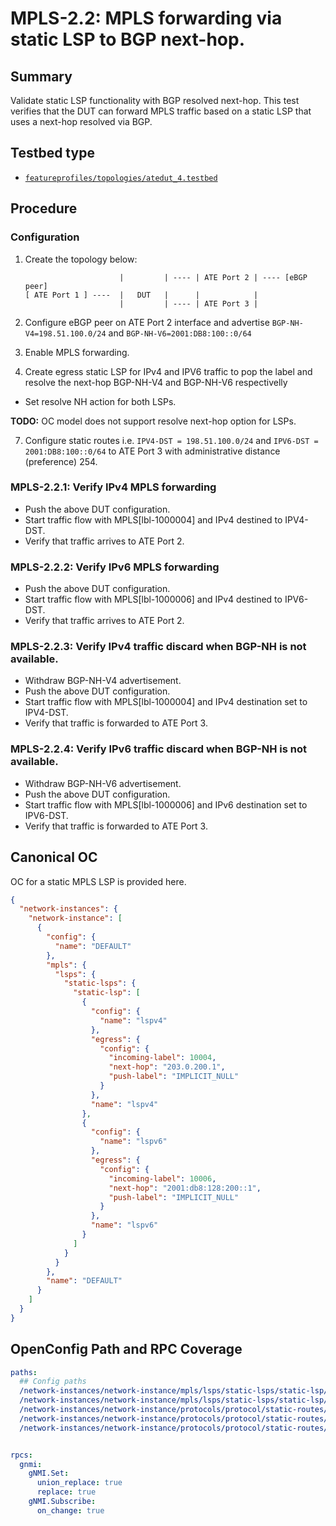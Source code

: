 # MPLS-2.2: MPLS forwarding via static LSP to BGP next-hop.

## Summary

Validate static LSP functionality with BGP resolved next-hop. This test verifies that the DUT can forward MPLS traffic based on a static LSP that uses a next-hop resolved via BGP.

## Testbed type

*  [`featureprofiles/topologies/atedut_4.testbed`](https://github.com/openconfig/featureprofiles/blob/main/topologies/atedut_4.testbed)

## Procedure

### Configuration

1) Create the topology below:

    ```
                         |         | ---- | ATE Port 2 | ---- [eBGP peer]
    [ ATE Port 1 ] ----  |   DUT   |      |            |
                         |         | ---- | ATE Port 3 |
    ```

2)  Configure eBGP peer on ATE Port 2 interface and advertise `BGP-NH-V4=198.51.100.0/24` and `BGP-NH-V6=2001:DB8:100::0/64`
3)  Enable MPLS forwarding.
4)  Create egress static LSP for IPv4 and IPV6 traffic to pop the label and resolve the next-hop BGP-NH-V4 and BGP-NH-V6 respectivelly

*  Set resolve NH action for both LSPs.

**TODO:** OC model does not support resolve next-hop option for LSPs.

7)  Configure static routes i.e. `IPV4-DST = 198.51.100.0/24` and `IPV6-DST = 2001:DB8:100::0/64` to ATE Port 3 with administrative distance (preference) 254.

### MPLS-2.2.1: Verify IPv4 MPLS forwarding

*   Push the above DUT configuration.
*   Start traffic flow with MPLS[lbl-1000004] and IPv4 destined to IPV4-DST.
*   Verify that traffic arrives to ATE Port 2.

### MPLS-2.2.2: Verify IPv6 MPLS forwarding

*   Push the above DUT configuration.
*   Start traffic flow with MPLS[lbl-1000006] and IPv4 destined to IPV6-DST.
*   Verify that traffic arrives to ATE Port 2.

### MPLS-2.2.3: Verify IPv4 traffic discard when BGP-NH is not available.

*   Withdraw BGP-NH-V4 advertisement.    
*   Push the above DUT configuration.
*   Start traffic flow with MPLS[lbl-1000004] and IPv4 destination set to IPV4-DST.
*   Verify that traffic is forwarded to ATE Port 3.

### MPLS-2.2.4: Verify IPv6 traffic discard when BGP-NH is not available.

*   Withdraw BGP-NH-V6 advertisement.    
*   Push the above DUT configuration.
*   Start traffic flow with MPLS[lbl-1000006] and IPv6 destination set to IPV6-DST.
*   Verify that traffic is forwarded to ATE Port 3.

## Canonical OC
OC for a static MPLS LSP is provided here.

```json
{
  "network-instances": {
    "network-instance": [
      {
        "config": {
          "name": "DEFAULT"
        },
        "mpls": {
          "lsps": {
            "static-lsps": {
              "static-lsp": [
                {
                  "config": {
                    "name": "lspv4"
                  },
                  "egress": {
                    "config": {
                      "incoming-label": 10004,
                      "next-hop": "203.0.200.1",
                      "push-label": "IMPLICIT_NULL"
                    }
                  },
                  "name": "lspv4"
                },
                {
                  "config": {
                    "name": "lspv6"
                  },
                  "egress": {
                    "config": {
                      "incoming-label": 10006,
                      "next-hop": "2001:db8:128:200::1",
                      "push-label": "IMPLICIT_NULL"
                    }
                  },
                  "name": "lspv6"
                }
              ]
            }
          }
        },
        "name": "DEFAULT"
      }
    ]
  }
}
```
## OpenConfig Path and RPC Coverage

```yaml
paths:
  ## Config paths
  /network-instances/network-instance/mpls/lsps/static-lsps/static-lsp/egress/config/incoming-label:
  /network-instances/network-instance/mpls/lsps/static-lsps/static-lsp/egress/config/next-hop:
  /network-instances/network-instance/protocols/protocol/static-routes/static/config/prefix:
  /network-instances/network-instance/protocols/protocol/static-routes/static/next-hops/next-hop/config/next-hop:
  /network-instances/network-instance/protocols/protocol/static-routes/static/next-hops/next-hop/config/index:


rpcs:
  gnmi:
    gNMI.Set:
      union_replace: true
      replace: true
    gNMI.Subscribe:
      on_change: true
```
